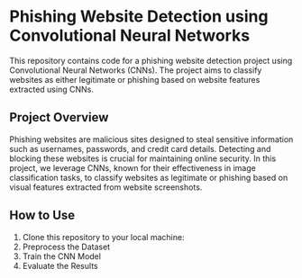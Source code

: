 # Phishing Website Detection using Convolutional Neural Networks

This repository contains code for a phishing website detection project using Convolutional Neural Networks (CNNs). The project aims to classify websites as either legitimate or phishing based on website features extracted using CNNs.

## Project Overview

Phishing websites are malicious sites designed to steal sensitive information such as usernames, passwords, and credit card details. Detecting and blocking these websites is crucial for maintaining online security. In this project, we leverage CNNs, known for their effectiveness in image classification tasks, to classify websites as legitimate or phishing based on visual features extracted from website screenshots.


## How to Use

1. Clone this repository to your local machine:
2. Preprocess the Dataset
3. Train the CNN Model
4. Evaluate the Results

